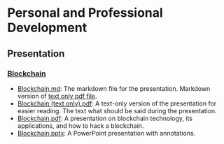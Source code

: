 # Personal and Professional Development

## Presentation

### [Blockchain](Presentation)

- [Blockchain.md](Presentation/Blockchain.md): The markdown file for the presentation. Markdown version of [text only pdf file](Presentation/Blockchain%20(text%20only).pdf).
- [Blockchain (text only).pdf](Presentation/Blockchain%20(text%20only).pdf): A text-only version of the presentation for easier reading. The text what should be said during the presentation.
- [Blockchain.pdf](Presentation/Blockchain.pdf): A presentation on blockchain technology, its applications, and how to hack a blockchain.
- [Blockchain.pptx](Presentation/Blockchain.pptx): A PowerPoint presentation with annotations.
